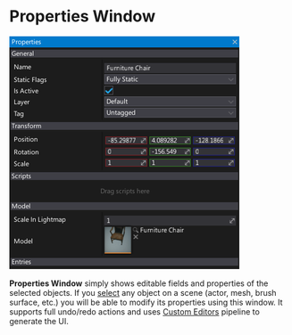 # Properties Window

![Properties Window](media/properties.png)

**Properties Window** simply shows editable fields and properties of the selected objects.
If you [select](../../get-started/scenes/selecting-actors.md) any object on a scene (actor, mesh, brush surface, etc.) you will be able to modify its properties using this window.
It supports full undo/redo actions and uses [Custom Editors](../../scripting/custom-editors/index.md) pipeline to generate the UI.

